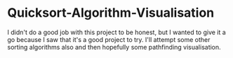 # Quicksort-Algorithm-Visualisation
I didn't do a good job with this project to be honest, but I wanted to give it a go because I saw that it's a good project to try. I'll attempt some other sorting algorithms also and then hopefully some pathfinding visualisation.
